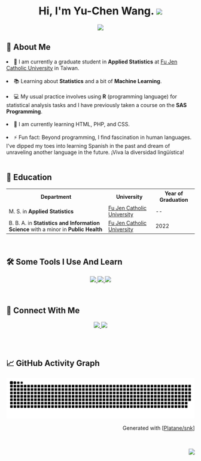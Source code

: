 <h1 align="center">
Hi, I'm Yu-Chen Wang.
  <img src="https://media.giphy.com/media/hvRJCLFzcasrR4ia7z/giphy.gif" width="30">
</h1>
<p align="center"><img src="https://readme-typing-svg.herokuapp.com?font=comfortaa&color=016EEA&size=24&width=600&lines=Glad+to+see+you!&center=true"></p>

<!--
**yuchenwang89/yuchenwang89** is a ✨ _special_ ✨ repository because its `README.md` (this file) appears on your GitHub profile.

Here are some ideas to get you started:
-->

<h2> 👩 About Me </h2>

<li> 🏫  I am currently a graduate student in <strong>Applied Statistics</strong> at <a href="https://www.fju.edu.tw/" target="_blank"> Fu Jen Catholic University</a> in Taiwan. </li>
<br>
<li> 📚  Learning about <strong>Statistics</strong> and a bit of <strong>Machine Learning</strong>. </li>
<br>
<li> 💻  My usual practice involves using <strong>R</strong> (programming language) for statistical analysis tasks and I have previously taken a course on the <strong>SAS Programming</strong>. </li>
<br>
<li> 🌱  I am currently learning HTML, PHP, and CSS. </li>
<br>
<li> ⚡  Fun fact: Beyond programming, I find fascination in human languages. I've dipped my toes into learning Spanish in the past and dream of unraveling another language in the future. ¡Viva la diversidad lingüística! </li>
<br>
<h2> 🏫 Education </h2>
<table>
  <tr>
    <th>Department</th>
    <th>University</th>
    <th>Year of Graduation</th>
  </tr>
  <tr>
    <td>M. S. in <strong>Applied Statistics</strong></td>
    <td><a href="https://www.fju.edu.tw/">Fu Jen Catholic University</a></td>
    <td>--</td>
  </tr>
  <tr>
    <td>B. B. A. in <strong>Statistics and Information Science</strong> with a minor in <strong>Public Health</strong></td>
    <td><a href="https://www.fju.edu.tw/">Fu Jen Catholic University</a></td>
    <td>2022</td>
  </tr>
</table>
<br>
<h2> 🛠 Some Tools I Use And Learn </h2>
<p align="center">
  <a href="https://skillicons.dev">
    <img src="https://skillicons.dev/icons?i=r&theme=light"/>&nbsp<img src="https://cdn.icon-icons.com/icons2/2699/PNG/512/sas_logo_icon_170761.png" width="41"/>&nbsp<img src="https://skillicons.dev/icons?i=mysql,py,html,css,php,js&theme=light"/>
    
  </a>
</p>
<br>
<h2> 🔗 Connect With Me </h2>
<p align="center">
<a href="https://www.linkedin.com/in/yu-chen-wang-634614287"  target="_blank">
    <img src="https://img.shields.io/badge/linked%20in-blue.svg?style=for-the-badge&logo=linkedin&logoColor=white"/>
</a>
<a href="mailto:411336199@m365.fju.edu.tw">
    <img src="https://img.shields.io/badge/email-red.svg?style=for-the-badge&logo=gmail&logoColor=white"/>
</a>
</p>
<br>
<br>
<h2> 📈 GitHub Activity Graph </h2>
<p align="center"><img src="https://raw.githubusercontent.com/yuchenwang89/yuchenwang89/output/github-contribution-grid-snake.svg"></p>
<p align="right">Generated with [<a href=https://github.com/Platane/snk target="_blank">Platane/snk</a>]</p><br/>
<p align="right"><img align="center" src="https://komarev.com/ghpvc/?username=yuchenwang89&color=blue&style=plastic&label=PROFILE+VIEWS+"></p>
